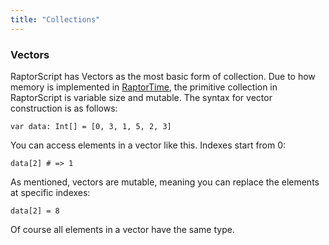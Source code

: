 ```yaml
---
title: "Collections"
---
```


### Vectors
RaptorScript has Vectors as the most basic form of collection. Due to how memory is implemented in [RaptorTime](/raptortime), the primitive collection in RaptorScript is variable size and mutable. The syntax for vector construction is as follows:

    var data: Int[] = [0, 3, 1, 5, 2, 3]
    
You can access elements in a vector like this. Indexes start from 0:

    data[2] # => 1
    
As mentioned, vectors are mutable, meaning you can replace the elements at specific indexes:

    data[2] = 8
    
Of course all elements in a vector have the same type.
